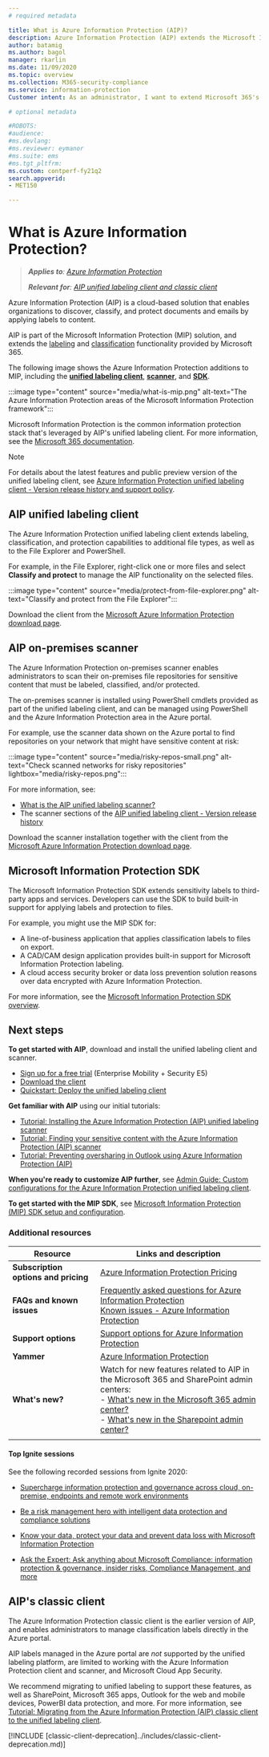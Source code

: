 ```yaml
---
# required metadata

title: What is Azure Information Protection (AIP)?
description: Azure Information Protection (AIP) extends the Microsoft Information Protection (MIP) framework to extend the labeling and classification functionality provided by Microsoft 365.
author: batamig
ms.author: bagol
manager: rkarlin
ms.date: 11/09/2020
ms.topic: overview
ms.collection: M365-security-compliance
ms.service: information-protection
Customer intent: As an administrator, I want to extend Microsoft 365's labeling and classification functionality to the File Explorer, PowerShell, third party apps and services, and more.

# optional metadata

#ROBOTS:
#audience:
#ms.devlang:
#ms.reviewer: eymanor
#ms.suite: ems
#ms.tgt_pltfrm:
ms.custom: contperf-fy21q2
search.appverid:
- MET150

---
```


# What is Azure Information Protection?

>***Applies to**: [Azure Information Protection](https://azure.microsoft.com/pricing/details/information-protection)*
>
>***Relevant for**: [AIP unified labeling client and classic client](faqs.md#whats-the-difference-between-the-azure-information-protection-classic-and-unified-labeling-clients)*

Azure Information Protection (AIP) is a cloud-based solution that enables organizations to discover, classify, and protect documents and emails by applying labels to content.

AIP is part of the Microsoft Information Protection (MIP) solution, and extends the [labeling](/microsoft-365/compliance/sensitivity-labels) and [classification](/microsoft-365/compliance/data-classification-overview) functionality provided by Microsoft 365.

The following image shows the Azure Information Protection additions to MIP, including the [**unified labeling client**](#aip-unified-labeling-client), [**scanner**](#aip-on-premises-scanner), and [**SDK**](#microsoft-information-protection-sdk).

:::image type="content" source="media/what-is-mip.png" alt-text="The Azure Information Protection areas of the Microsoft Information Protection framework":::

Microsoft Information Protection is the common information protection stack that's leveraged by AIP's unified labeling client. For more information, see the [Microsoft 365 documentation](/microsoft-365/compliance/protect-information).

> [!NOTE]
> For details about the latest features and public preview version of the unified labeling client, see [Azure Information Protection unified labeling client - Version release history and support policy](rms-client/unifiedlabelingclient-version-release-history.md).
> 
## AIP unified labeling client

The Azure Information Protection unified labeling client extends labeling, classification, and protection capabilities to additional file types, as well as to the File Explorer and PowerShell. 

For example, in the File Explorer, right-click one or more files and select **Classify and protect** to manage the AIP functionality on the selected files.

:::image type="content" source="media/protect-from-file-explorer.png" alt-text="Classify and protect from the File Explorer":::


Download the client from the [Microsoft Azure Information Protection download page](https://www.microsoft.com/download/details.aspx?id=53018).
    
## AIP on-premises scanner

The Azure Information Protection on-premises scanner enables administrators to scan their on-premises file repositories for sensitive content that must be labeled, classified, and/or protected.

The on-premises scanner is installed using PowerShell cmdlets provided as part of the unified labeling client, and can be managed using PowerShell and the Azure Information Protection area in the Azure portal.

For example, use the scanner data shown on the Azure portal to find repositories on your network that might have sensitive content at risk:

:::image type="content" source="media/risky-repos-small.png" alt-text="Check scanned networks for risky repositories" lightbox="media/risky-repos.png":::

For more information, see:

- [What is the AIP unified labeling scanner?](deploy-aip-scanner.md)
- The scanner sections of the [AIP unified labeling client - Version release history](rms-client/unifiedlabelingclient-version-release-history.md)

Download the scanner installation together with the client from the [Microsoft Azure Information Protection download page](https://www.microsoft.com/download/details.aspx?id=53018).


## Microsoft Information Protection SDK

The Microsoft Information Protection SDK extends sensitivity labels to third-party apps and services. Developers can use the SDK to build built-in support for applying labels and protection to files.

For example, you might use the MIP SDK for:

- A line-of-business application that applies classification labels to files on export.
- A CAD/CAM design application provides built-in support for Microsoft Information Protection labeling.
- A cloud access security broker or data loss prevention solution reasons over data encrypted with Azure Information Protection.

For more information, see the [Microsoft Information Protection SDK overview](/information-protection/develop/overview).

## Next steps

**To get started with AIP**, download and install the unified labeling client and scanner.

- [Sign up for a free trial](https://admin.microsoft.com/Signup/Signup.aspx?OfferId=87dd2714-d452-48a0-a809-d2f58c4f68b7)  (Enterprise Mobility + Security E5)
- [Download the client](https://www.microsoft.com/download/details.aspx?id=53018)
- [Quickstart: Deploy the unified labeling client](quickstart-deploy-client.md)

**Get familiar with AIP** using our initial tutorials:

- [Tutorial: Installing the Azure Information Protection (AIP) unified labeling scanner](tutorial-install-scanner.md)
- [Tutorial: Finding your sensitive content with the Azure Information Protection (AIP) scanner](tutorial-scan-networks-and-content.md)
- [Tutorial: Preventing oversharing in Outlook using Azure Information Protection (AIP)](tutorial-preventing-oversharing.md)

**When you're ready to customize AIP further**, see [Admin Guide: Custom configurations for the Azure Information Protection unified labeling client](rms-client/clientv2-admin-guide-customizations.md).

**To get started with the MIP SDK**, see [Microsoft Information Protection (MIP) SDK setup and configuration](/information-protection/develop/setup-configure-mip).

### Additional resources

|Resource  |Links and description  |
|---------|---------|
|**Subscription options and pricing**     |    [Azure Information Protection Pricing](https://azure.microsoft.com/pricing/details/information-protection)     |
|**FAQs and known issues**     | [Frequently asked questions for Azure Information Protection](faqs.md) </br> [Known issues - Azure Information Protection](known-issues.md)       |
|**Support options**     | [Support options for Azure Information Protection](information-support.md)        |
|**Yammer**     |  [Azure Information Protection](https://www.yammer.com/AskIPTeam)       |
|**What's new?**     | Watch for new features related to AIP in the Microsoft 365 and SharePoint admin centers:   </br>- [What's new in the Microsoft 365 admin center?](/microsoft-365/admin/whats-new-in-preview) </br>- [What's new in the Sharepoint admin center?](/sharepoint/what-s-new-in-admin-center)     |
|     |         |

#### Top Ignite sessions

See the following recorded sessions from Ignite 2020:

- [Supercharge information protection and governance across cloud, on-premise, endpoints and remote work environments](https://myignite.microsoft.com/sessions/ceba117f-9bc7-4426-9ebc-753d94c6a476)

- [Be a risk management hero with intelligent data protection and compliance solutions](https://myignite.microsoft.com/sessions/9a1e2716-55f5-4c3e-8626-0cb77e60eb87)

- [Know your data, protect your data and prevent data loss with Microsoft Information Protection](https://myignite.microsoft.com/sessions/46ff69cf-2c8f-4e61-a923-f72f5740f02f)

- [Ask the Expert: Ask anything about Microsoft Compliance: information protection & governance, insider risks, Compliance Management, and more](https://myignite.microsoft.com/sessions/5ce48b36-9827-4d60-8540-90546333063d)
## AIP's classic client

The Azure Information Protection classic client is the earlier version of AIP, and enables administrators to manage classification labels directly in the Azure portal.

AIP labels managed in the Azure portal are *not* supported by the unified labeling platform, are limited to working with the Azure Information Protection client and scanner, and Microsoft Cloud App Security. 

We recommend migrating to unified labeling to support these features, as well as SharePoint, Microsoft 365 apps, Outlook for the web and mobile devices, PowerBI data protection, and more. For more information, see [Tutorial: Migrating from the Azure Information Protection (AIP) classic client to the unified labeling client](tutorial-migrating-to-ul.md).

[!INCLUDE [classic-client-deprecation]../includes/classic-client-deprecation.md)]
